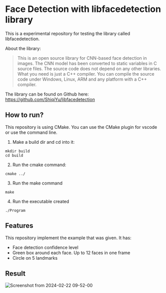 # Face Detection with libfacedetection library

This is a experimental repository for testing the library called libfacedetection.

About the library:

> This is an open source library for CNN-based face detection in images. The CNN model has been converted to static variables in C source files. The source code does not depend on any other libraries. What you need is just a C++ compiler. You can compile the source code under Windows, Linux, ARM and any platform with a C++ compiler.


The library can be found on Github here: 
https://github.com/ShiqiYu/libfacedetection 


## How to run?

This repository is using CMake. You can use the CMake plugin for vscode or use the command line.

1. Make a build dir and cd into it: 
```terminal
mkdir build
cd build
```
2. Run the cmake command:
```terminal
cmake ../
```
3. Run the make command
```terminal
make
```
4. Run the executable created
```terminal
./Program
```


## Features

This repository implement the example that was given. It has:

- Face detection confidence level
- Green box around each face. Up to 12 faces in one frame
- Circle on 5 landmarks 


## Result 

![Screenshot from 2024-02-22 09-52-00](https://github.com/RIT-NTNU-Bachelor/face-detection-libface/assets/66110094/43c02234-bff7-42b8-b853-f673920f83bf)

